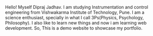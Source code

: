 Hello! Myself Dipraj Jadhav.
I am studying Instrumentation and control engineering from Vishwakarma Institute of Technology, Pune. I am a science enthusiast, specially in what I call 3Ps(Physics, Psychology, Philosophy). I also like to learn new things and now i am learning web development. So, This is a demo website to showcase my portfolio.

